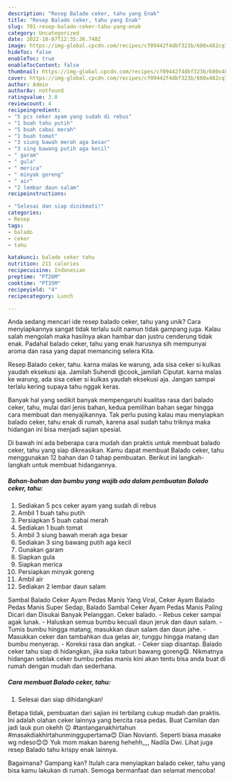 ```yaml
---
description: "Resep Balado ceker, tahu yang Enak"
title: "Resep Balado ceker, tahu yang Enak"
slug: 701-resep-balado-ceker-tahu-yang-enak
category: Uncategorized
date: 2022-10-07T12:35:36.748Z
image: https://img-global.cpcdn.com/recipes/cf09442f4dbf323b/680x482cq70/balado-ceker-tahu-foto-resep-utama.jpg
hideToc: false
enableToc: true
enableTocContent: false
thumbnail: https://img-global.cpcdn.com/recipes/cf09442f4dbf323b/680x482cq70/balado-ceker-tahu-foto-resep-utama.jpg
cover: https://img-global.cpcdn.com/recipes/cf09442f4dbf323b/680x482cq70/balado-ceker-tahu-foto-resep-utama.jpg
author: Admin
authorAv: notfound
ratingvalue: 3.8
reviewcount: 4
recipeingredient:
- "5 pcs ceker ayam yang sudah di rebus"
- "1 buah tahu putih"
- "5 buah cabai merah"
- "1 buah tomat"
- "3 siung bawah merah aga besar"
- "3 sing bawang putih aga kecil"
- " garam"
- " gula"
- " merica"
- " minyak goreng"
- " air"
- "2 lembar daun salam"
recipeinstructions:

- "Selesai dan siap dinikmati!"
categories:
- Resep
tags:
- balado
- ceker
- tahu

katakunci: balado ceker tahu 
nutrition: 211 calories
recipecuisine: Indonesian
preptime: "PT26M"
cooktime: "PT35M"
recipeyield: "4"
recipecategory: Lunch

---
```





Anda sedang mencari ide resep balado ceker, tahu yang unik? Cara menyiapkannya sangat tidak terlalu sulit namun tidak gampang juga. Kalau salah mengolah maka hasilnya akan hambar dan justru cenderung tidak enak. Padahal balado ceker, tahu yang enak harusnya sih mempunyai aroma dan rasa yang dapat memancing selera Kita.





Resep Balado ceker, tahu. karna malas ke warung, ada sisa ceker si kulkas yaudah eksekusi aja. Jamilah Suhendi @cook_jamilah Ciputat. karna malas ke warung, ada sisa ceker si kulkas yaudah eksekusi aja. Jangan sampai terlalu kering supaya tahu nggak keras.

Banyak hal yang sedikit banyak mempengaruhi kualitas rasa dari balado ceker, tahu, mulai dari jenis bahan, kedua pemilihan bahan segar hingga cara membuat dan menyajikannya. Tak perlu pusing kalau mau menyiapkan balado ceker, tahu enak di rumah, karena asal sudah tahu triknya maka hidangan ini bisa menjadi sajian spesial.






Di bawah ini ada beberapa cara mudah dan praktis untuk membuat balado ceker, tahu yang siap dikreasikan. Kamu dapat membuat Balado ceker, tahu menggunakan 12 bahan dan 0 tahap pembuatan. Berikut ini langkah-langkah untuk membuat hidangannya.

<!--inarticleads1-->

##### Bahan-bahan dan bumbu yang wajib ada dalam pembuatan Balado ceker, tahu:

1. Sediakan 5 pcs ceker ayam yang sudah di rebus
1. Ambil 1 buah tahu putih
1. Persiapkan 5 buah cabai merah
1. Sediakan 1 buah tomat
1. Ambil 3 siung bawah merah aga besar
1. Sediakan 3 sing bawang putih aga kecil
1. Gunakan  garam
1. Siapkan  gula
1. Siapkan  merica
1. Persiapkan  minyak goreng
1. Ambil  air
1. Sediakan 2 lembar daun salam


Sambal Balado Ceker Ayam Pedas Manis Yang Viral, Ceker Ayam Balado Pedas Manis Super Sedap, Balado Sambal Ceker Ayam Pedas Manis Paling Dicari dan Disukai Banyak Pelanggan. Ceker balado. - Rebus ceker sampai agak lunak. - Haluskan semua bumbu kecuali daun jeruk dan daun salam. - Tumis bumbu hingga matang, masukkan daun salam dan daun jahe. - Masukkan ceker dan tambahkan dua gelas air, tunggu hingga matang dan bumbu menyerap. - Koreksi rasa dan angkat. - Ceker siap disantap. Balado ceker tahu siap di hidangkan, jika suka taburi bawang goreng😋. Nikmatnya hidangan seblak ceker bumbu pedas manis kini akan tentu bisa anda buat di rumah dengan mudah dan sederhana. 

<!--inarticleads2-->

##### Cara membuat Balado ceker, tahu:


1. Selesai dan siap dihidangkan!

Betapa tidak, pembuatan dari sajian ini terbilang cukup mudah dan praktis. Ini adalah olahan ceker lainnya yang bercita rasa pedas. Buat Camilan dan jadi lauk pun okehh 😉 #tantanganakhirtahun #masakdiakhirtahunminggupertama😊 Dian Novianti. Seperti biasa masake wg ndeso😊😊 Yuk mom makan bareng hehehh,,,, Nadila Dwi. Lihat juga resep Balado tahu krispy enak lainnya. 

Bagaimana? Gampang kan? Itulah cara menyiapkan balado ceker, tahu yang bisa kamu lakukan di rumah. Semoga bermanfaat dan selamat mencoba!
